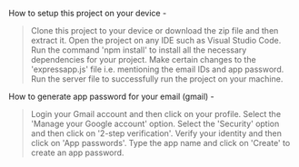 How to setup this project on your device -
> Clone this project to your device or download the zip file and then extract it.
> Open the project on any IDE such as Visual Studio Code.
> Run the command 'npm install' to install all the necessary dependencies for your project.
> Make certain changes to the 'expressapp.js' file i.e. mentioning the email IDs and app password.
> Run the server file to successfully run the project on your machine.

How to generate app password for your email (gmail) -
> Login your Gmail account and then click on your profile.
> Select the 'Manage your Google account' option.
> Select the 'Security' option and then click on '2-step verification'.
> Verify your identity and then click on 'App passwords'.
> Type the app name and click on 'Create' to create an app password.